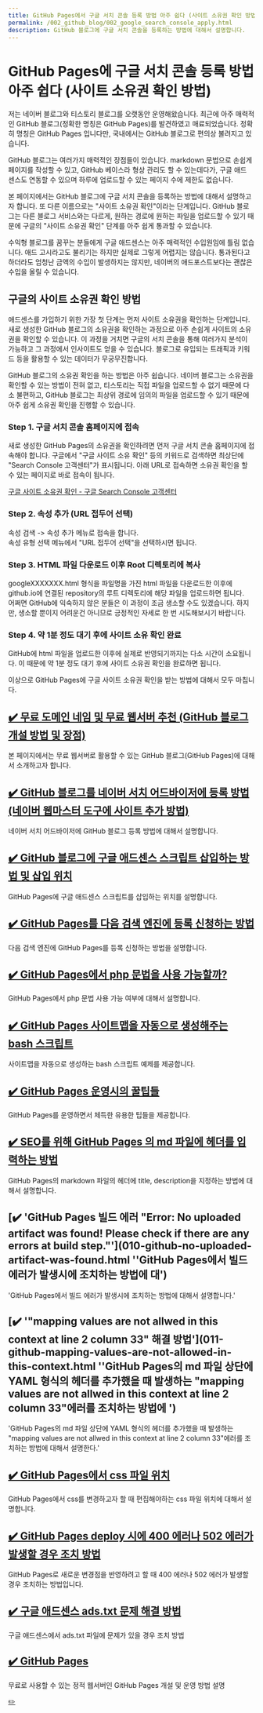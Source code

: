 ```yaml
---
title: GitHub Pages에서 구글 서치 콘솔 등록 방법 아주 쉽다 (사이트 소유권 확인 방법)
permalink: /002_github_blog/002_google_search_console_apply.html
description: GitHub 블로그에 구글 서치 콘솔을 등록하는 방법에 대해서 설명합니다.
---
```



GitHub Pages에 구글 서치 콘솔 등록 방법 아주 쉽다 (사이트 소유권 확인 방법)
===
   

저는 네이버 블로그와 티스토리 블로그를 오랫동안 운영해왔습니다. 
최근에 아주 매력적인 GitHub 블로그(정확한 명칭은 GitHub Pages)를 발견하였고 매료되었습니다. 
정확히 명칭은 GitHub Pages 입니다만, 국내에서는 GitHub 블로그로 편의상 불려지고 있습니다.   
   

GitHub 블로그는 여러가지 매력적인 장점들이 있습니다. 
markdown 문법으로 손쉽게 페이지를 작성할 수 있고, 
GitHub 베이스라 형상 관리도 할 수 있는데다가, 
구글 애드 센스도 연동할 수 있으며 
하루에 업로드할 수 있는 페이지 수에 제한도 없습니다.   
   

본 페이지에서는 GitHub 블로그에 구글 서치 콘솔을 등록하는 방법에 대해서 설명하고자 합니다. 
또 다른 이름으로는 "사이트 소유권 확인"이라는 단계입니다. 
GitHub 블로그는 다른 블로그 서비스와는 다르게, 원하는 경로에 원하는 파일을 업로드할 수 있기 때문에 
구글의 "사이트 소유권 확인" 단계를 아주 쉽게 통과할 수 있습니다.   


수익형 블로그를 꿈꾸는 분들에게 구글 애드센스는 아주 매력적인 수입원임에 틀림 없습니다. 
애드 고시라고도 불리기는 하지만 실제로 그렇게 어렵지는 않습니다. 
통과된다고 하더라도 엄청난 금액의 수입이 발생하지는 않지만, 네이버의 애드포스트보다는 괜찮은 수입을 올릴 수 있습니다.   


구글의 사이트 소유권 확인 방법
---


애드센스를 가입하기 위한 가장 첫 단계는 먼저 사이트 소유권을 확인하는 단계입니다. 
새로 생성한 GitHub 블로그의 소유권을 확인하는 과정으로 아주 손쉽게 사이트의 소유권을 확인할 수 있습니다. 
이 과정을 거치면 구글의 서치 콘솔을 통해 여러가지 분석이 가능하고 그 과정에서 인사이트도 얻을 수 있습니다. 
블로그로 유입되는 트래픽과 키워드 등을 활용할 수 있는 데이터가 무궁무진합니다.  


GitHub 블로그의 소유권 확인을 하는 방법은 아주 쉽습니다. 
네이버 블로그는 소유권을 확인할 수 있는 방법이 전혀 없고, 
티스토리는 직접 파일을 업로드할 수 없기 때문에 다소 불편하고, 
GitHub 블로그는 최상위 경로에 임의의 파일을 업로드할 수 있기 때문에 
아주 쉽게 소유권 확인을 진행할 수 있습니다. 


### Step 1. 구글 서치 콘솔 홈페이지에 접속


새로 생성한 GitHub Pages의 소유권을 확인하려면 먼저 구글 서치 콘솔 홈페이지에 접속해야 합니다. 
구글에서 "구글 사이트 소유 확인" 등의 키워드로 검색하면 최상단에 "Search Console 고객센터"가 표시됩니다. 
아래 URL로 접속하면 소유권 확인을 할 수 있는 페이지로 바로 접속이 됩니다.   


[구글 사이트 소유권 확인 - 구글 Search Console 고객센터](https://search.google.com/search-console/not-verified?original_url=/search-console/ownership&original_resource_id "구글 사이트 소유권 확인 - 구글 Search Console 고객센터")


### Step 2. 속성 추가 (URL 접두어 선택)


속성 검색 -> 속성 추가 메뉴로 접속을 합니다.   
속성 유형 선택 메뉴에서 "URL 접두어 선택"을 선택하시면 됩니다.   


### Step 3. HTML 파일 다운로드 이후 Root 디렉토리에 복사


googleXXXXXXX.html 형식을 파일명을 가진 html 파일을 다운로드한 이후에 github.io에 연결된 repository의 루트 디렉토리에 해당 파일을 업로드하면 됩니다.   
어쩌면 GitHub에 익숙하지 않은 분들은 이 과정이 조금 생소할 수도 있겠습니다. 
하지만, 생소할 뿐이지 어려운건 아니므로 긍정적인 자세로 한 번 시도해보시기 바랍니다.   


### Step 4. 약 1분 정도 대기 후에 사이트 소유 확인 완료   


GitHub에 html 파일을 업로드한 이후에 실제로 반영되기까지는 다소 시간이 소요됩니다. 
이 때문에 약 1분 정도 대기 후에 사이트 소유권 확인을 완료하면 됩니다.   
   

이상으로 GitHub Pages에 구글 사이트 소유권 확인을 받는 방법에 대해서 모두 마칩니다.   
   
   




[✔️  무료 도메인 네임 및 무료 웹서버 추천 (GitHub 블로그 개설 방법 및 장점)](001_advantage_of_github_blog.html '본 페이지에서는 무료 웹서버로 활용할 수 있는 GitHub 블로그(GitHub Pages)에 대해서 ')
---


본 페이지에서는 무료 웹서버로 활용할 수 있는 GitHub 블로그(GitHub Pages)에 대해서 소개하고자 합니다.


[✔️  GitHub 블로그를 네이버 서치 어드바이저에 등록 방법 (네이버 웹마스터 도구에 사이트 추가 방법) ](003_naver_search_advisor.html '네이버 서치 어드바이저에 GitHub 블로그 등록 방법에 ')
---


네이버 서치 어드바이저에 GitHub 블로그 등록 방법에 대해서 설명합니다.


[✔️  GitHub 블로그에 구글 애드센스 스크립트 삽입하는 방법 및 삽입 위치](004_google_adsense_github_pages.html 'GitHub Pages에 구글 애드센스 스크립트를 삽입하는 ')
---


GitHub Pages에 구글 애드센스 스크립트를 삽입하는 위치를 설명합니다.


[✔️  GitHub Pages를 다음 검색 엔진에 등록 신청하는 방법](005_add_to_daum_search_engine.html '다음 검색 엔진에 GitHub Pages를 등록 신청하는 ')
---


다음 검색 엔진에 GitHub Pages를 등록 신청하는 방법을 설명합니다.


[✔️  GitHub Pages에서 php 문법을 사용 가능할까?](006.html 'GitHub Pages에서 php 문법 사용 가능 여부에 대')
---


GitHub Pages에서 php 문법 사용 가능 여부에 대해서 설명합니다. 


[✔️  GitHub Pages 사이트맵을 자동으로 생성해주는 bash 스크립트](007.html '사이트맵을 자동으로 생성하는 bash 스크립트 ')
---


사이트맵을 자동으로 생성하는 bash 스크립트 예제를 제공합니다.


[✔️  GitHub Pages 운영시의 꿀팁들](008.html 'GitHub Pages를 운영하면서 체득한 유용한 ')
---


GitHub Pages를 운영하면서 체득한 유용한 팁들을 제공합니다.


[✔️  SEO를 위해 GitHub Pages 의 md 파일에 헤더를 입력하는 방법](009.html 'GitHub Pages의 markdown 파일의 헤더에 title, description을 지정하는 방법에 ')
---


GitHub Pages의 markdown 파일의 헤더에 title, description을 지정하는 방법에 대해서 설명합니다.


[✔️  'GitHub Pages 빌드 에러 \"Error: No uploaded artifact was found! Please check if there are any errors at build step.\"'](010-github-no-uploaded-artifact-was-found.html ''GitHub Pages에서 빌드 에러가 발생시에 조치하는 방법에 대')
---


'GitHub Pages에서 빌드 에러가 발생시에 조치하는 방법에 대해서 설명합니다.'


[✔️  '\"mapping values are not allwed in this context at line 2 column 33\" 해결 방법'](011-github-mapping-values-are-not-allowed-in-this-context.html ''GitHub Pages의 md 파일 상단에 YAML 형식의 헤더를 추가했을 때 발생하는 \"mapping values are not allwed in this context at line 2 column 33\"에러를 조치하는 방법에 ')
---


'GitHub Pages의 md 파일 상단에 YAML 형식의 헤더를 추가했을 때 발생하는 \"mapping values are not allwed in this context at line 2 column 33\"에러를 조치하는 방법에 대해서 설명한다.'


[✔️  GitHub Pages에서 css 파일 위치](012-github-pages-css-file-path.html 'GitHub Pages에서 css를 변경하고자 할 때 편집해야하는 css 파일 위치에 ')
---


GitHub Pages에서 css를 변경하고자 할 때 편집해야하는 css 파일 위치에 대해서 설명합니다.


[✔️  GitHub Pages deploy 시에 400 에러나 502 에러가 발생할 경우 조치 방법](013-github-pages-deploy-error-400-502.html 'GitHub Pages로 새로운 변경점을 반영하려고 할 때 400 에러나 502 에러가 발생할 경우 조')
---


GitHub Pages로 새로운 변경점을 반영하려고 할 때 400 에러나 502 에러가 발생할 경우 조치하는 방법입니다.


[✔️  구글 애드센스 ads.txt 문제 해결 방법](014-google-adsense-ads-txt-warning.html '구글 애드센스에서 ads.txt 파일에 문제가 있')
---


구글 애드센스에서 ads.txt 파일에 문제가 있을 경우 조치 방법


[✔️  GitHub Pages](index.html '무료로 사용할 수 있는 정적 웹서버인 GitHub Pages 개설 ')
---


무료로 사용할 수 있는 정적 웹서버인 GitHub Pages 개설 및 운영 방법 설명


[✏️ ](https://www.github.com/boyinblue/boyinblue.github.io/edit/main/002_github_blog/002_google_search_console_apply.md '수정하기')

